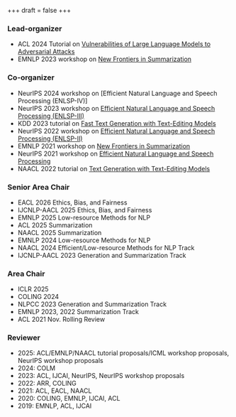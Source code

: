 +++
draft = false
+++
### Lead-organizer
- ACL 2024 Tutorial on [Vulnerabilities of Large Language Models to Adversarial Attacks](https://llm-vulnerability.github.io/)
- EMNLP 2023 workshop on [New Frontiers in Summarization](https://newsumm.github.io/2023/)

### Co-organizer
- NeurIPS 2024 workshop on [Efficient Natural Language and Speech Processing (ENLSP-IV)]
- NeurIPS 2023 workshop on [Efficient Natural Language and Speech Processing (ENLSP-III)](https://neurips2023-enlsp.github.io/)
- KDD 2023 tutorial on [Fast Text Generation with Text-Editing Models](https://kdd2023-text-editing.github.io/)
- NeurIPS 2022 workshop on [Efficient Natural Language and Speech Processing (ENLSP-II)](https://neurips2022-enlsp.github.io/)
- EMNLP 2021 workshop on [New Frontiers in Summarization](https://newsumm.github.io/2021/)
- NeurIPS 2021 workshop on [Efficient Natural Language and Speech Processing](https://neurips2021-nlp.github.io/)
- NAACL 2022 tutorial on [Text Generation with Text-Editing Models](https://text-editing.github.io/)

### Senior Area Chair
- EACL 2026 Ethics, Bias, and Fairness
- IJCNLP-AACL 2025 Ethics, Bias, and Fairness
- EMNLP 2025 Low-resource Methods for NLP
- ACL 2025 Summarization
- NAACL 2025 Summarization
- EMNLP 2024 Low-resource Methods for NLP
- NAACL 2024 Efficient/Low-resource Methods for NLP Track
- IJCNLP-AACL 2023 Generation and Summarization Track

### Area Chair
- ICLR 2025
- COLING 2024
- NLPCC 2023 Generation and Summarization Track
- EMNLP 2023, 2022 Summarization Track
- ACL 2021 Nov. Rolling Review

### Reviewer
- 2025: ACL/EMNLP/NAACL tutorial proposals/ICML workshop proposals, NeurIPS workshop proposals 
- 2024: COLM
- 2023: ACL, IJCAI, NeurIPS, NeurIPS workshop proposals
- 2022: ARR, COLING
- 2021: ACL, EACL, NAACL
- 2020: COLING, EMNLP, IJCAI, ACL
- 2019: EMNLP, ACL, IJCAI
